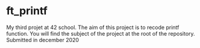 # ft_printf
My third projet at 42 school. 
The aim of this project is to recode printf function.
You will find the subject of the project at the root of the repository.
Submitted in december 2020

